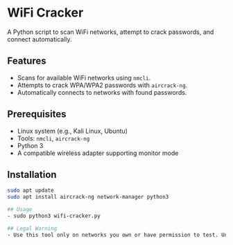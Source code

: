 # WiFi Cracker
A Python script to scan WiFi networks, attempt to crack passwords, and connect automatically.

## Features
- Scans for available WiFi networks using `nmcli`.
- Attempts to crack WPA/WPA2 passwords with `aircrack-ng`.
- Automatically connects to networks with found passwords.

## Prerequisites
- Linux system (e.g., Kali Linux, Ubuntu)
- Tools: `nmcli`, `aircrack-ng`
- Python 3
- A compatible wireless adapter supporting monitor mode

## Installation
```bash
sudo apt update
sudo apt install aircrack-ng network-manager python3

## Usage
- sudo python3 wifi-cracker.py

## Legal Warning
- Use this tool only on networks you own or have permission to test. Unauthorized use is illegal.
